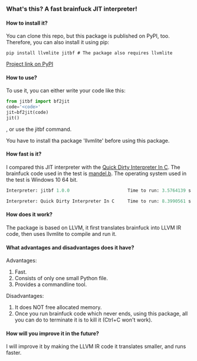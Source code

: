 ### What's this? A fast brainfuck JIT interpreter!

#### How to install it?

You can clone this repo, but this package is published on PyPI, too. Therefore, you can also install it using pip:

```commandline
pip install llvmlite jitbf # The package also requires llvmlite
```

[Project link on PyPI](https://pypi.org/project/jitbf/)

#### How to use?

To use it, you can either write your code like this:
```python
from jitbf import bf2jit
code='<code>'
jit=bf2jit(code)
jit()
```

, or use the jitbf command.

You have to install tha package 'llvmlite' before using this package.

#### How fast is it?

I compared this JIT interpreter with the [Quick Dirty Interpreter In C](http://brainfuck.org/qdb.c).
The brainfuck code used in the test is [mandel.b](https://github.com/eriknyquist/bfi/blob/master/bfi/examples/mandel.b).
The operating system used in the test is Windows 10 64 bit.

```python
Interpreter: jitbf 1.0.0                      Time to run: 3.5764139 s

Interpreter: Quick Dirty Interpreter In C     Time to run: 8.3990561 s
```

#### How does it work?

The package is based on LLVM, it first translates brainfuck into LLVM IR code, then uses llvmlite to compile and run it.

#### What advantages and disadvantages does it have?

Advantages:
1. Fast.
2. Consists of only one small Python file.
3. Provides a commandline tool.

Disadvantages:
1. It does NOT free allocated memory.
2. Once you run brainfuck code which never ends, using this package, all you can do to terminate it is to kill it (Ctrl+C won't work).

#### How will you improve it in the future?

I will improve it by making the LLVM IR code it translates smaller, and runs faster.
